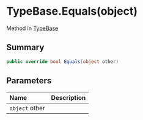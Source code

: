 # TypeBase.Equals(object)

Method in [TypeBase](/docs/api/csharp/yarn.typebase.md)

## Summary



```csharp
public override bool Equals(object other)
```

## Parameters

|Name|Description|
|:---|:---|
|`object` other||

